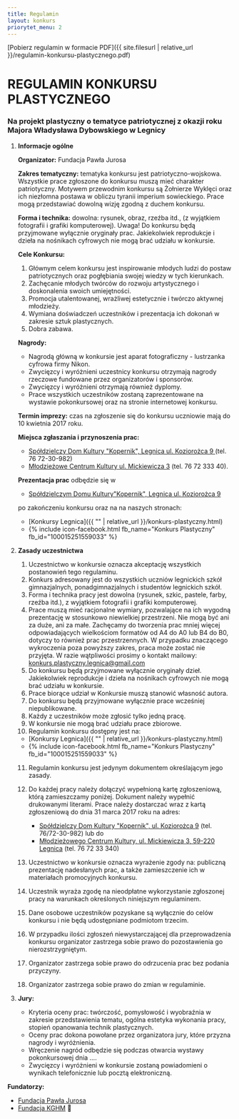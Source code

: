 ```yaml
---
title: Regulamin
layout: konkurs
priorytet_menu: 2
---
```


[Pobierz regulamin w formacie PDF]({{ site.filesurl | relative_url }}/regulamin-konkursu-plastycznego.pdf)

# REGULAMIN KONKURSU PLASTYCZNEGO

<h3>
Na projekt plastyczny o tematyce patriotycznej
z okazji roku Majora Władysława Dybowskiego w Legnicy
</h3>

1. **Informacje ogólne**

   **Organizator:** Fundacja Pawła Jurosa

   **Zakres tematyczny:** tematyka konkursu jest patriotyczno-wojskowa. Wszystkie prace
   zgłoszone do konkursu muszą mieć charakter patriotyczny. Motywem przewodnim konkursu
   są Żołnierze Wyklęci oraz ich niezłomna postawa w obliczu tyranii imperium sowieckiego.
   Prace mogą przedstawiać dowolną wizję zgodną z duchem konkursu.

   **Forma i technika:** dowolna: rysunek, obraz, rzeźba itd., (z wyjątkiem fotografii i grafiki
   komputerowej). <span class="regulamin-uwaga">Uwaga! Do konkursu będą przyjmowane wyłącznie oryginały prac.
   Jakiekolwiek reprodukcje i dzieła na nośnikach cyfrowych nie mogą brać udziału w
   konkursie.</span>

   **Cele Konkursu:**

    1. Głównym celem konkursu jest inspirowanie młodych ludzi do postaw patriotycznych
    oraz pogłębiania swojej wiedzy w tych kierunkach.
    1. Zachęcanie młodych twórców do rozwoju artystycznego i doskonalenia swoich
    umiejętności.
    2. Promocja utalentowanej, wrażliwej estetycznie i twórczo aktywnej młodzieży.
    3. Wymiana doświadczeń uczestników i prezentacja ich dokonań w zakresie sztuk
    plastycznych.
    4. Dobra zabawa.  

    **Nagrody:**

     * Nagrodą główną w konkursie jest aparat fotograficzny - lustrzanka cyfrowa firmy Nikon.  
     * Zwycięzcy i wyróżnieni uczestnicy konkursu otrzymają nagrody rzeczowe fundowane przez
    organizatorów i sponsorów.  
     * Zwycięzcy i wyróżnieni otrzymają również dyplomy.
     * Prace wszystkich uczestników zostaną zaprezentowane na wystawie pokonkursowej oraz na
    stronie internetowej konkursu.

    **Termin imprezy:** czas na zgłoszenie się do konkursu uczniowie mają do 10 kwietnia 2017
    roku.

    **Miejsca zgłaszania i przynoszenia prac:**

     * <span class="regulamin-adres">[Spółdzielczy Dom Kultury "Kopernik", Legnica ul.
    Koziorożca 9 ](https://www.facebook.com/SDK.Kopernik/)</span><span class="regulamin-tel">(tel. 76 72-30-982)</span>
     * <span class="regulamin-adres">[Młodzieżowe Centrum Kultury ul. Mickiewicza 3](http://www.mck.art.pl/)</span>
    <span class="regulamin-tel">(tel. 76 72 333 40)</span>.

    **Prezentacja prac** odbędzie się w  

      * [Spółdzielczym Domu Kultury"Kopernik", Legnica ul. Koziorożca 9](https://www.facebook.com/SDK.Kopernik/)  

    po zakończeniu konkursu oraz na na naszych stronach:

      * [Konkursy Legnica]({{ "" | relative_url }}/konkurs-plastyczny.html)
      * {% include icon-facebook.html fb_name="Konkurs Plastyczny" fb_id="100015251559033" %}

2. **Zasady uczestnictwa**

    1. Uczestnictwo w konkursie oznacza akceptację wszystkich postanowień tego
    regulaminu.
    2. Konkurs adresowany jest do wszystkich uczniów legnickich szkół
    gimnazjalnych, ponadgimnazjalnych i studentów legnickich szkół.
    3. Forma i technika pracy jest dowolna (rysunek, szkic, pastele, farby, rzeźba
        itd.), z wyjątkiem fotografii i grafiki komputerowej.
    4. Prace muszą mieć racjonalne wymiary, pozwalające na ich wygodną
    prezentację w stosunkowo niewielkiej przestrzeni. Nie mogą być ani za duże, ani za
    małe. Zachęcamy do tworzenia prac mniej więcej odpowiadających wielkościom
    formatów od A4 do A0 lub B4 do B0, dotyczy to również prac przestrzennych. W
    przypadku znaczącego wykroczenia poza powyższy zakres, praca może zostać nie
    przyjęta. W razie wątpliwości prosimy o kontakt mailowy:
       <konkurs.plastyczny.legnica@gmail.com>
    5. Do konkursu będą przyjmowane wyłącznie oryginały dzieł. Jakiekolwiek
    reprodukcje i dzieła na nośnikach cyfrowych nie mogą brać udziału w konkursie.
    6. Prace biorące udział w Konkursie muszą stanowić własność autora.
    7. Do konkursu będą przyjmowane wyłącznie prace wcześniej niepublikowane.
    8. Każdy z uczestników może zgłosić tylko jedną pracę.
    9. W konkursie nie mogą brać udziału prace zbiorowe.
    10. Regulamin konkursu dostępny jest na:
     * [Konkursy Legnica]({{ "" | relative_url }}/konkurs-plastyczny.html)
     * {% include icon-facebook.html fb_name="Konkurs Plastyczny" fb_id="100015251559033" %}

    11. Regulamin konkursu jest jedynym dokumentem określającym jego zasady.
    11. Do każdej pracy należy dołączyć wypełnioną kartę zgłoszeniową, którą
    zamieszczamy poniżej. Dokument należy wypełnić drukowanymi literami. Prace
    należy dostarczać wraz z kartą zgłoszeniową do dnia 31 marca 2017 roku na adres:

        * [Spółdzielczy Dom Kultury "Kopernik", ul. Koziorożca 9](https://www.facebook.com/SDK.Kopernik/) <span class="regulamin-tel">(tel. 76/72-30-982)</span> lub do
        * [Młodzieżowego Centrum Kultury, ul. Mickiewicza 3, 59-220 Legnica](http://www.mck.art.pl/) <span class="regulamin-tel">(tel. 76 72 33 340)</span>  

    12. Uczestnictwo w konkursie oznacza wyrażenie zgody na: publiczną prezentację
    nadesłanych prac, a także zamieszczenie ich w materiałach promocyjnych konkursu.
    13. Uczestnik wyraża zgodę na nieodpłatne wykorzystanie zgłoszonej pracy na
    warunkach określonych niniejszym regulaminem.
    14. Dane osobowe uczestników pozyskane są wyłącznie do celów konkursu i nie
    będą udostępniane podmiotom trzecim.
    15. W przypadku ilości zgłoszeń niewystarczającej dla przeprowadzenia konkursu
    organizator zastrzega sobie prawo do pozostawienia go nierozstrzygniętym.
    16. Organizator zastrzega sobie prawo do odrzucenia prac bez podania przyczyny.
    17. Organizator zastrzega sobie prawo do zmian w regulaminie.


1. **Jury:**

   * Kryteria oceny prac: twórczość, pomysłowość i wyobraźnia w zakresie przedstawienia
   tematu, ogólna estetyka wykonania pracy, stopień opanowania technik plastycznych.
   * Oceny prac dokona powołane przez organizatora jury, które przyzna nagrody i
   wyróżnienia.
   * Wręczenie nagród odbędzie się podczas otwarcia wystawy pokonkursowej dnia ….
   * Zwycięzcy i wyróżnieni w konkursie zostaną powiadomieni o wynikach telefonicznie
   lub pocztą elektroniczną.


**Fundatorzy:**

  * [Fundacja Pawła Jurosa](http://www.paweljuros.pl/)
  * [Fundacja KGHM](http://fundacjakghm.pl/)


